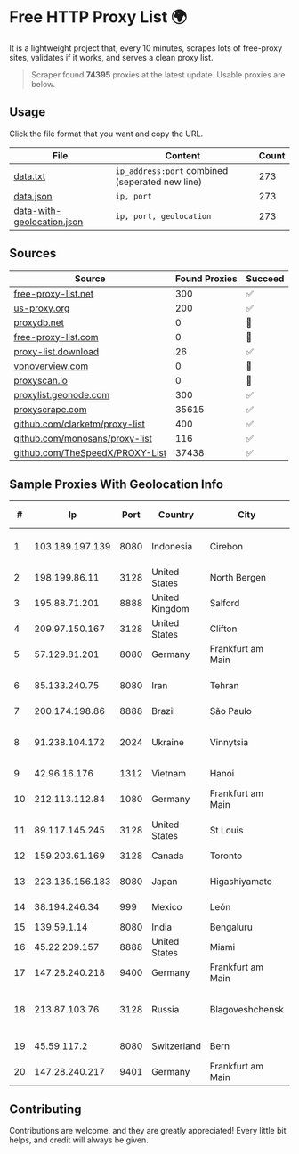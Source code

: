 
# Free HTTP Proxy List 🌍

It is a lightweight project that, every 10 minutes, scrapes lots of free-proxy sites, validates if it works, and serves a clean proxy list.


> Scraper found **74395** proxies at the latest update. Usable proxies are below.

## Usage

Click the file format that you want and copy the URL.


|File|Content|Count|
|----|-------|-----|
|[data.txt](https://raw.githubusercontent.com/themiralay/Proxy-List-World/master/data.txt)|`ip_address:port` combined (seperated new line)|273|
|[data.json](https://raw.githubusercontent.com/themiralay/Proxy-List-World/master/data.json)|`ip, port`|273|
|[data-with-geolocation.json](https://raw.githubusercontent.com/themiralay/Proxy-List-World/master/data-with-geolocation.json)|`ip, port, geolocation`|273|

## Sources

|Source|Found Proxies|Succeed|
|------|-------------|-------|
|[free-proxy-list.net](https://free-proxy-list.net)|300|✅|
|[us-proxy.org](https://www.us-proxy.org)|200|✅|
|[proxydb.net](http://proxydb.net)|0|🚫|
|[free-proxy-list.com](https://free-proxy-list.com/?page=&port=&type%5B%5D=http&type%5B%5D=https&up_time=0&search=Search)|0|🚫|
|[proxy-list.download](https://www.proxy-list.download/HTTP)|26|✅|
|[vpnoverview.com](https://vpnoverview.com/privacy/anonymous-browsing/free-proxy-servers)|0|🚫|
|[proxyscan.io](https://www.proxyscan.io)|0|🚫|
|[proxylist.geonode.com](https://proxylist.geonode.com/api/proxy-list?limit=300&page=1&sort_by=lastChecked&sort_type=desc&protocols=http,https)|300|✅|
|[proxyscrape.com](https://api.proxyscrape.com/v2/?request=displayproxies&protocol=http&timeout=10000&country=all&ssl=all&anonymity=all)|35615|✅|
|[github.com/clarketm/proxy-list](https://raw.githubusercontent.com/clarketm/proxy-list/master/proxy-list-raw.txt)|400|✅|
|[github.com/monosans/proxy-list](https://raw.githubusercontent.com/monosans/proxy-list/main/proxies/http.txt)|116|✅|
|[github.com/TheSpeedX/PROXY-List](https://raw.githubusercontent.com/TheSpeedX/PROXY-List/master/http.txt)|37438|✅|


## Sample Proxies With Geolocation Info

|#|Ip|Port|Country|City|Internet Service Provider|
|-|--|----|-------|----|-------------------------|
|1|103.189.197.139|8080|Indonesia|Cirebon|PT Graha Sumber Teknologi|
|2|198.199.86.11|3128|United States|North Bergen|DigitalOcean, LLC|
|3|195.88.71.201|8888|United Kingdom|Salford|OVH SAS|
|4|209.97.150.167|3128|United States|Clifton|DigitalOcean, LLC|
|5|57.129.81.201|8080|Germany|Frankfurt am Main|OVH SAS|
|6|85.133.240.75|8080|Iran|Tehran|Respina Networks & Beyond PJSC|
|7|200.174.198.86|8888|Brazil|São Paulo|Claro S.A|
|8|91.238.104.172|2024|Ukraine|Vinnytsia|FOP "Reznichenko Sergey Mykolayovich"|
|9|42.96.16.176|1312|Vietnam|Hanoi|HOALAC-VNNIC|
|10|212.113.112.84|1080|Germany|Frankfurt am Main|DpkgSoft International Limited|
|11|89.117.145.245|3128|United States|St Louis|Nubes, LLC|
|12|159.203.61.169|3128|Canada|Toronto|DigitalOcean, LLC|
|13|223.135.156.183|8080|Japan|Higashiyamato|So-net Corporation|
|14|38.194.246.34|999|Mexico|León|Cogent Communications|
|15|139.59.1.14|8080|India|Bengaluru|DIGITALOCEAN|
|16|45.22.209.157|8888|United States|Miami|AT&T Enterprises, LLC|
|17|147.28.240.218|9400|Germany|Frankfurt am Main|Packet Host, Inc.|
|18|213.87.103.76|3128|Russia|Blagoveshchensk|MR DV division of Mobile Telesystems OJSC|
|19|45.59.117.2|8080|Switzerland|Bern|FranTech Solutions|
|20|147.28.240.217|9401|Germany|Frankfurt am Main|Packet Host, Inc.|



## Contributing

Contributions are welcome, and they are greatly appreciated! Every
little bit helps, and credit will always be given.

